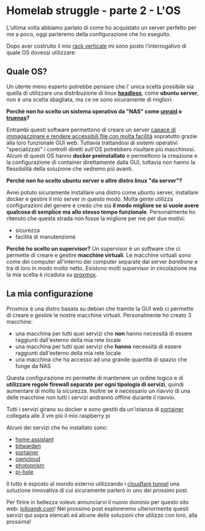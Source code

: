 <!--
{
"titolo":"Homelab struggle 2",
"desc":"Come configurare un home server",
"data":"05/05/2023"
}
-->

# Homelab struggle - parte 2 - L'OS

L'ultima volta abbiamo parlato di come ho acquistato un server perfetto per me a poco, oggi parleremo della configurazione che ho eseguito.

Dopo aver costruito il mio [rack verticale](https://www.reddit.com/r/homelab/comments/133ye33/diy_vertical_rack/) mi sono posto l'interrogativo di quale OS dovessi utilizzare:

## Quale OS?

Un utente meno esperto potrebbe pensare che l' unica scelta possibile sia quella di utilizzare una distribuzione di linux [**headless**](https://en.wikipedia.org/wiki/Headless_software), come **ubuntu server**, non è una scelta sbagliata, ma ce ne sono sicuramente di migliori.

**Perchè non ho scelto un sistema operativo da "NAS" come [unraid](https://unraid.net) o [truenas](https://www.truenas.com)?**

Entrambi questi software permettono di creare un server [capace di immagazzinare e rendere accessibili file con molta facilità](https://www.truenas.com) sopratutto grazie alla loro funzionale GUI web. Tuttavia trattandosi di sistemi operativi "specializzati" i controlli diretti sull'OS potrebbero risultare più macchinosi. Alcuni di questi OS hanno **docker preinstallato** e permettono la creazione e la configurazione di container direttamente dalla GUI, tuttavia non hanno la flessibilità della soluzione che vedremo più avanti.

**Perchè non ho scelto ubuntu server o altre distro linux "da server"?**

Avrei potuto sicuramente installare una distro come ubuntu server, installare docker e gestire il mio server in questo modo. Molta gente utilizza configurazioni del genere e credo che sia **il modo migliore se si vuole avere qualcosa di semplice ma allo stesso tempo funzionale**. Personalmente ho ritenuto che questa strada non fosse la migliore per me per due motivi:

- sicurezza
- facilità di manutenzione

**Perchè ho scelto un supervisor?**
Un supervisor è un software che ci permette di creare e gestire **macchine virtuali**. Le macchine virtuali sono come dei computer all'interno dei computer separate dal server _barebone_ e tra di loro in modo molto netto. Esistono molti supervisor in circolazione ma la mia scelta è ricaduta su [proxmox](https://www.proxmox.com).

## La mia configurazione

Proxmox è una distro basata su debian che tramite la GUI web ci permette di creare e gestire le nostre macchine virtuali. Personalmente ho creato 3 macchine:

- una macchina per tutti quei servizi che **non** hanno necessità di essere raggiunti dall'esterno della mia rete locale
- una macchina per tutti quei servizi che **hanno** necessità di essere raggiunti dall'esterno della mia rete locale
- una macchina che ha accesso ad una grande quantità di spazio che funge da NAS

Questa configurazione mi permette di mantenere un ordine logico e di **utilizzare regole firewall separate per ogni tipologia di servizi**, quindi aumentare di molto la sicurezza. Inoltre se è necessario un riavvio di una delle macchine non tutti i servizi andranno offline durante il riavvio.

Tutti i servizi girano su docker e sono gestiti da un'istanza di [portainer](https://www.portainer.io) collegata alle 3 vm più il mio raspberry pi

Alcuni dei servizi che ho installato sono:

- [home assistant](https://www.home-assistant.io)
- [bitwarden](https://bitwarden.com/blog/new-deployment-option-for-self-hosting-bitwarden/)
- [portainer](https://www.portainer.io)
- [owncloud](https://owncloud.com)
- [photoprism](https://www.photoprism.app)
- [pi-hole](https://pi-hole.net)

Il tutto è esposto al mondo esterno utilizzando i [cloudfare tunnel](https://www.cloudflare.com/it-it/products/tunnel/) una soluzione innovativa di cui sicuramente parlerò in uno dei prossimi post.

Per finire in bellezza volevo annunciarvi il nuovo dominio per questo sito web: [lolloandr.com](https://lolloandr.com)! Nel prossimo post esploreremo ulteriormente questi servizi qui sopra elencati ed alcune delle soluzioni che utilizzo con loro, alla prossima!
